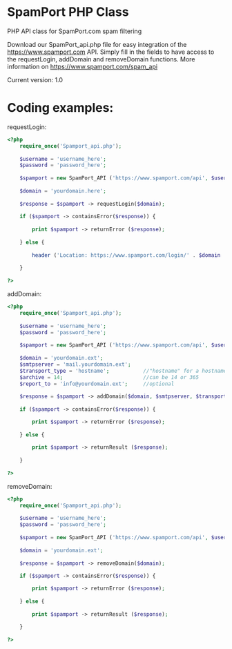 # SpamPort PHP Class
PHP API class for SpamPort.com spam filtering

Download our SpamPort_api.php file for easy integration of the https://www.spamport.com API. Simply fill in the fields to have access to the requestLogin, addDomain and removeDomain functions. More information on https://www.spamport.com/spam_api

Current version: 1.0

# Coding examples:

requestLogin:
```php
<?php
    require_once('Spamport_api.php');
	
    $username = 'username_here';
    $password = 'password_here';
        
    $spamport = new SpamPort_API ('https://www.spamport.com/api', $username, $password);
	
    $domain = 'yourdomain.here';
    
    $response = $spamport -> requestLogin($domain);
    
    if ($spamport -> containsError($response)) {
	    
	    print $spamport -> returnError ($response);
	    
    } else {
	    
	    header ('Location: https://www.spamport.com/login/' . $domain . '/' . $spamport -> returnResult($response));
	    
    }
    
?>
```

addDomain:
```php
<?php
    require_once('Spamport_api.php');
	
    $username = 'username_here';
    $password = 'password_here';
        
    $spamport = new SpamPort_API ('https://www.spamport.com/api', $username, $password);
        
    $domain = 'yourdomain.ext';
    $smtpserver = 'mail.yourdomain.ext';
    $transport_type = 'hostname'; 			//"hostname" for a hostname, or "ip" for an IP address (ipv4/ipv6)
    $archive = 14; 							//can be 14 or 365
    $report_to = 'info@yourdomain.ext'; 	//optional
        
    $response = $spamport -> addDomain($domain, $smtpserver, $transport_type, $archive, $report_to);
        
    if ($spamport -> containsError($response)) {

        print $spamport -> returnError ($response);
	
    } else {
	
        print $spamport -> returnResult ($response);
	
    }
	
?>
```

removeDomain:
```php
<?php
    require_once('Spamport_api.php');
	
    $username = 'username_here';
    $password = 'password_here';
        
    $spamport = new SpamPort_API ('https://www.spamport.com/api', $username, $password);
        
    $domain = 'yourdomain.ext';
        
    $response = $spamport -> removeDomain($domain);
        
    if ($spamport -> containsError($response)) {

        print $spamport -> returnError ($response);
	
    } else {
	
        print $spamport -> returnResult ($response);
	
    }
	
?>
```
